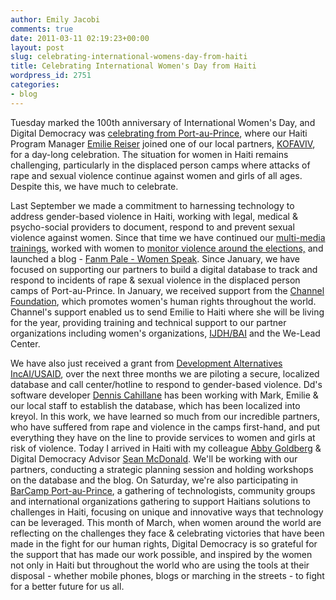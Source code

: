 ```yaml
---
author: Emily Jacobi
comments: true
date: 2011-03-11 02:19:23+00:00
layout: post
slug: celebrating-international-womens-day-from-haiti
title: Celebrating International Women's Day from Haiti
wordpress_id: 2751
categories:
- blog
---
```


Tuesday marked the 100th anniversary of International Women's Day, and Digital Democracy was [celebrating from Port-au-Prince](http://www.flickr.com/photos/digitaldemocracy/sets/72157626225210908/), where our Haiti Program Manager [Emilie Reiser](http://twitter.com/emreiser) joined one of our local partners, [KOFAVIV](http://kofaviv.org), for a day-long celebration.
The situation for women in Haiti remains challenging, particularly in the displaced person camps where attacks of rape and sexual violence continue against women and girls of all ages. Despite this, we have much to celebrate.

Last September we made a commitment to harnessing technology to address gender-based violence in Haiti, working with legal, medical & psycho-social providers to document, respond to and prevent sexual violence against women. Since that time we have continued our [multi-media trainings](http://www.flickr.com/photos/digitaldemocracy), worked with women to [monitor violence around the elections,](http://digital-democracy.org/2010/11/01/democracy-in-haiti-dd-workshop-with-haitian-women-in-port-au-prince-to-prepare-for-november-elections/) and launched a blog - [Fanm Pale - Women Speak](http://fanmpale.blogspot.com/).
Since January, we have focused on supporting our partners to build a digital database to track and respond to incidents of rape & sexual violence in the displaced person camps of Port-au-Prince. In January, we received support from the [Channel Foundation](http://www.channelfoundation.org/dd.html), which promotes women's human rights throughout the world. Channel's support enabled us to send Emilie to Haiti where she will be living for the year, providing training and technical support to our partner organizations including women's organizations, [IJDH/BAI](http://ijdh.org/) and the We-Lead Center.

We have also just received a grant from [Development Alternatives IncAI/USAID](http://www.dai.com/), over the next three months we are piloting a secure, localized database and call center/hotline to respond to gender-based violence. Dd's software developer [Dennis Cahillane](http://twitter.com/LinuxFan2718) has been working with Mark, Emilie & our local staff to establish the database, which has been localized into kreyol.
In this work, we have learned so much from our incredible partners, who have suffered from rape and violence in the camps first-hand, and put everything they have on the line to provide services to women and girls at risk of violence.
Today I arrived in Haiti with my colleague [Abby Goldberg](http://twitter.com/digiabby) & Digital Democracy Advisor [Sean McDonald](http://twitter.com/mcdapper). We'll be working with our partners, conducting a strategic planning session and holding workshops on the database and the blog. On Saturday, we're also participating in [BarCamp Port-au-Prince](http://http://loudandclearhaiti.wordpress.com/), a gathering of technologists, community groups and international organizations gathering to support Haitians solutions to challenges in Haiti, focusing on unique and innovative ways that technology can be leveraged.
This month of March, when women around the world are reflecting on the challenges they face & celebrating victories that have been made in the fight for our human rights, Digital Democracy is so grateful for the support that has made our work possible, and inspired by the women not only in Haiti but throughout the world who are using the tools at their disposal - whether mobile phones, blogs or marching in the streets - to fight for a better future for us all.
